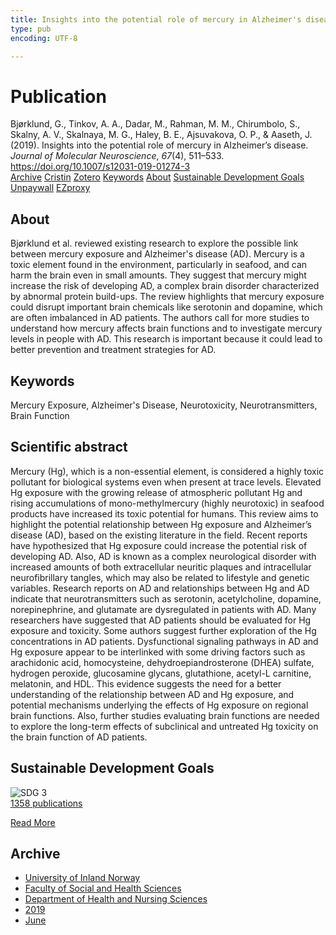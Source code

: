 ```yaml
---
title: Insights into the potential role of mercury in Alzheimer's disease
type: pub
encoding: UTF-8

---
```

<h1>Publication</h1>
<article id="csl-bib-container-NS78DTFZ" class="csl-bib-container">
  <div class="csl-bib-body"> <div class="csl-entry">Bjørklund, G., Tinkov, A. A., Dadar, M., Rahman, M. M., Chirumbolo, S., Skalny, A. V., Skalnaya, M. G., Haley, B. E., Ajsuvakova, O. P., &#38; Aaseth, J. (2019). Insights into the potential role of mercury in Alzheimer’s disease. <i>Journal of Molecular Neuroscience</i>, <i>67</i>(4), 511–533. <a href="https://doi.org/10.1007/s12031-019-01274-3">https://doi.org/10.1007/s12031-019-01274-3</a></div> </div>
  <div class="csl-bib-buttons">
    <a href="#taxonomy-article-NS78DTFZ" alt="archive" class="csl-bib-button">Archive</a>
    <a href="https://app.cristin.no/results/show.jsf?id=1702637" alt="Cristin" class="csl-bib-button">Cristin</a>
    <a href="http://zotero.org/groups/5881554/items/NS78DTFZ" alt="Zotero" class="csl-bib-button">Zotero</a>
    <a href="#keywords-article-NS78DTFZ" alt="keywords" class="csl-bib-button">Keywords</a>
    <a href="#about-article-NS78DTFZ" alt="about_pub" class="csl-bib-button">About</a>
    <a href="#sdg-article-NS78DTFZ" alt="sdg" class="csl-bib-button">Sustainable Development Goals</a>
    <a href="https://doi.org/10.1007/s12031-019-01274-3" alt="Unpaywall" class="csl-bib-button">Unpaywall</a>
    <a href="https://doi.org/10.1007/s12031-019-01274-3" alt="EZproxy" class="csl-bib-button">EZproxy</a>
  </div>
  <div id="csl-bib-meta-container-NS78DTFZ"></div>
</article>
<div id="csl-bib-meta-NS78DTFZ" class="csl-bib-meta">
  <article id="about-article-NS78DTFZ" class="about_pub-article">
    <h1>About</h1>
    Bjørklund et al. reviewed existing research to explore the possible link between mercury exposure and Alzheimer's disease (AD). Mercury is a toxic element found in the environment, particularly in seafood, and can harm the brain even in small amounts. They suggest that mercury might increase the risk of developing AD, a complex brain disorder characterized by abnormal protein build-ups. The review highlights that mercury exposure could disrupt important brain chemicals like serotonin and dopamine, which are often imbalanced in AD patients. The authors call for more studies to understand how mercury affects brain functions and to investigate mercury levels in people with AD. This research is important because it could lead to better prevention and treatment strategies for AD.
  </article>
  <article id="keywords-article-NS78DTFZ" class="keywords-article">
    <h1>Keywords</h1>
    Mercury Exposure, Alzheimer's Disease, Neurotoxicity, Neurotransmitters, Brain Function
  </article>
  <article id="abstract-article-NS78DTFZ" class="abstract-article">
    <h1>Scientific abstract</h1>
    Mercury (Hg), which is a non-essential element, is considered a highly toxic pollutant for biological systems even when present at trace levels. Elevated Hg exposure with the growing release of atmospheric pollutant Hg and rising accumulations of mono-methylmercury (highly neurotoxic) in seafood products have increased its toxic potential for humans. This review aims to highlight the potential relationship between Hg exposure and Alzheimer’s disease (AD), based on the existing literature in the field. Recent reports have hypothesized that Hg exposure could increase the potential risk of developing AD. Also, AD is known as a complex neurological disorder with increased amounts of both extracellular neuritic plaques and intracellular neurofibrillary tangles, which may also be related to lifestyle and genetic variables. Research reports on AD and relationships between Hg and AD indicate that neurotransmitters such as serotonin, acetylcholine, dopamine, norepinephrine, and glutamate are dysregulated in patients with AD. Many researchers have suggested that AD patients should be evaluated for Hg exposure and toxicity. Some authors suggest further exploration of the Hg concentrations in AD patients. Dysfunctional signaling pathways in AD and Hg exposure appear to be interlinked with some driving factors such as arachidonic acid, homocysteine, dehydroepiandrosterone (DHEA) sulfate, hydrogen peroxide, glucosamine glycans, glutathione, acetyl-L carnitine, melatonin, and HDL. This evidence suggests the need for a better understanding of the relationship between AD and Hg exposure, and potential mechanisms underlying the effects of Hg exposure on regional brain functions. Also, further studies evaluating brain functions are needed to explore the long-term effects of subclinical and untreated Hg toxicity on the brain function of AD patients.
  </article>
  <article id="sdg-article-NS78DTFZ" class="sdg-article">
    <h1>Sustainable Development Goals</h1>
    <div class="sdg-container"><div id="sdg3" class="sdg">
        <img src="{{< params subfolder >}}images/sdg/sdg03_en.png" class="image" alt="SDG 3">
        <div class="sdg-overlay">
          <a href="{{< params subfolder >}}en/archive/?sdg=3#archive" class="sdg-publication-count"><span>1358</span> publications</a>
          <p><a href="https://sdgs.un.org/goals/goal3" class="sdg-read-more">Read More</a></p>
        </div>
      </div></div>
  </article>
  <article id="taxonomy-article-NS78DTFZ" class="taxonomy-article">
    <h1>Archive</h1>
    <ul>
      <li><a href="{{< params subfolder >}}en/archive/?key=3DCRN523">University of Inland Norway</a></li>
      <li><a href="{{< params subfolder >}}en/archive/?key=IDKFS3MX">Faculty of Social and Health Sciences</a></li>
      <li><a href="{{< params subfolder >}}en/archive/?key=GTV4ECMZ">Department of Health and Nursing Sciences</a></li>
      <li><a href="{{< params subfolder >}}en/archive/?key=E7THIEEM">2019</a></li>
      <li><a href="{{< params subfolder >}}en/archive/?key=R3IIEVI9">June</a></li>
    </ul>
  </article>
</div>
